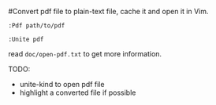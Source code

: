 #Convert pdf file to plain-text file, cache it and open it in Vim.

  `:Pdf path/to/pdf`

  `:Unite pdf`

read `doc/open-pdf.txt` to get more information.

TODO:

- unite-kind to open pdf file
- highlight a converted file if possible
